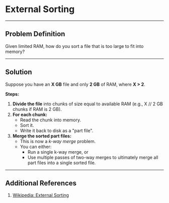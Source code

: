 # External Sorting

---

## Problem Definition

Given limited RAM, how do you sort a file that is too large to fit into memory?

---

## Solution

Suppose you have an **X GB** file and only **2 GB** of RAM, where **X > 2**.

**Steps:**

1. **Divide the file** into chunks of size equal to available RAM (e.g., X // 2 GB chunks if RAM is 2 GB).
2. **For each chunk:**
    - Read the chunk into memory.
    - Sort it.
    - Write it back to disk as a "part file".
3. **Merge the sorted part files:**
    - This is now a *k-way merge* problem.
    - You can either:
        - Run a single k-way merge, or
        - Use multiple passes of two-way merges to ultimately merge all part files into a single sorted file.

---

## Additional References

1. <a href="https://en.wikipedia.org/wiki/External_sorting" target="_blank" rel="noopener noreferrer">Wikipedia: External Sorting</a>